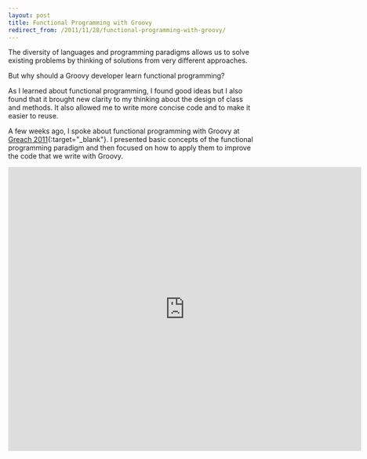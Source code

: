```yaml
---
layout: post
title: Functional Programming with Groovy
redirect_from: /2011/11/28/functional-programming-with-groovy/
---
```


The diversity of languages and programming paradigms allows us to solve
existing problems by thinking of solutions from very different approaches.

But why should a Groovy developer learn functional programming?

As I learned about functional programming, I found good ideas but I
also found that it brought new clarity to my thinking about the design of
class and methods. It also allowed me to write more concise code and to
make it easier to reuse.

A few weeks ago, I spoke about functional programming with Groovy at
[Greach 2011][1]{:target="_blank"}. I presented basic concepts of the functional programming
paradigm and then focused on how to apply them to improve the code that we
write with Groovy.

<iframe src="https://www.slideshare.net/slideshow/embed_code/10041168" width="720"
height="579" frameborder="0" marginwidth="0" marginheight="0"
scrolling="no"></iframe>


[1]: http://greachconf.com/
